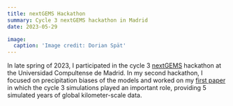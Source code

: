```yaml
---
title: nextGEMS Hackathon
summary: Cycle 3 nextGEMS hackathon in Madrid
date: 2023-05-29

image:
  caption: 'Image credit: Dorian Spät'
---
```


In late spring of 2023, I participated in the cycle 3 [nextGEMS](https://nextgems-h2020.eu/) hackathon at the Universidad Compultense de Madrid.
In my second hackathon, I focused on precipitation biases of the models and worked on my [first paper](https://doi.org/10.1029/2024GL108856)
in which the cycle 3 simulations played an important role, providing 5 simulated years of global kilometer-scale data.
